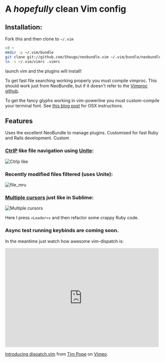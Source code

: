 A *hopefully* clean Vim config
==============================

## Installation:

Fork this and then clone to `~/.vim`

```sh
cd ~
mkdir -p ~/.vim/bundle
git clone git://github.com/Shougo/neobundle.vim ~/.vim/bundle/neobundle.vim
ln -s ~/.vim/vimrc .vimrc
```

launch vim and the plugins will install!

To get fast file searching working properly you must compile vimproc. This should work just from NeoBundle, but if it doesn't
refer to the [Vimproc github](https://github.com/Shougo/vimproc.vim).

To get the fancy glyphs working in vim-powerline you must custom-compile your terminal font. 
See [this blog post](http://mitchmckenna.com/post/11527/setting-up-vim-powerline-for-solarized-theme-on-mac-os-x) for OSX instructions.

## Features

Uses the excellent NeoBundle to manage plugins.
Customised for fast Ruby and Rails development.
Custom 

### [CtrlP](https://github.com/kien/ctrlp.vim) like file navigation using [Unite](https://github.com/Shougo/unite.vim):

![Ctrlp like](http://i.imgur.com/Z08RZn8.gif)

### Recently modified files filtered (uses Unite):

![file_mru](http://i.imgur.com/eCt9WJQ.gif)

### [Multiple cursors](https://github.com/terryma/vim-multiple-cursors) just like in Sublime:

![Multiple cursors](http://i.imgur.com/N1cG8q5.gif)

Here I press `<Leader>v` and then refactor some crappy Ruby code.

### Async test running keybinds are coming soon. 
In the meantime just watch how awesome vim-dispatch is:

<iframe src="http://player.vimeo.com/video/63116209" width="500" height="323" frameborder="0" webkitAllowFullScreen mozallowfullscreen allowFullScreen></iframe> <p><a href="http://vimeo.com/63116209">Introducing dispatch.vim</a> from <a href="http://vimeo.com/tpope">Tim Pope</a> on <a href="https://vimeo.com">Vimeo</a>.</p>
